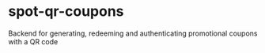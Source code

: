 # spot-qr-coupons
Backend for generating, redeeming and authenticating promotional coupons with a QR code
